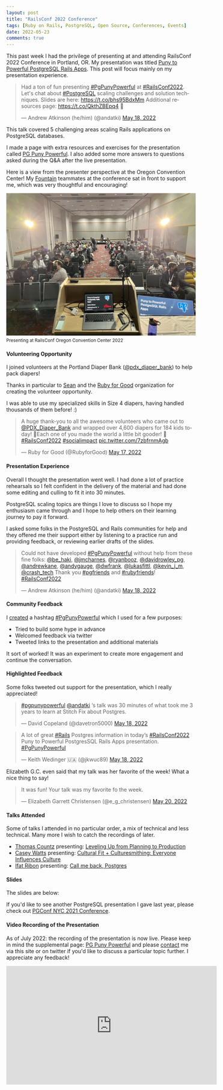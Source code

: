 ```yaml
---
layout: post
title: "RailsConf 2022 Conference"
tags: [Ruby on Rails, PostgreSQL, Open Source, Conferences, Events]
date: 2022-05-23
comments: true
---
```


This past week I had the privilege of presenting at and attending RailsConf 2022 Conference in Portland, OR. My presentation was titled [Puny to Powerful PostgreSQL Rails Apps](https://railsconf.org/program/sessions#session-1276). This post will focus mainly on my presentation experience.

<blockquote class="twitter-tweet"><p lang="en" dir="ltr">Had a ton of fun presenting <a href="https://twitter.com/hashtag/PgPunyPowerful?src=hash&amp;ref_src=twsrc%5Etfw">#PgPunyPowerful</a> at <a href="https://twitter.com/hashtag/RailsConf2022?src=hash&amp;ref_src=twsrc%5Etfw">#RailsConf2022</a>. Let&#39;s chat about <a href="https://twitter.com/hashtag/PostgreSQL?src=hash&amp;ref_src=twsrc%5Etfw">#PostgreSQL</a> scaling challenges and solution techniques. Slides are here: <a href="https://t.co/bhs95BdxMm">https://t.co/bhs95BdxMm</a> Additional resources page: <a href="https://t.co/QkthZBEpq4">https://t.co/QkthZBEpq4</a> 🙌</p>&mdash; Andrew Atkinson (he/him) (@andatki) <a href="https://twitter.com/andatki/status/1527011176441421824?ref_src=twsrc%5Etfw">May 18, 2022</a></blockquote> <script async src="https://platform.twitter.com/widgets.js" charset="utf-8"></script>

This talk covered 5 challenging areas scaling Rails applications on PostgreSQL databases.

I made a page with extra resources and exercises for the presentation called [PG Puny Powerful](/pg-puny-powerful). I also added some more answers to questions asked during the Q&A after the live presentation.

Here is a view from the presenter perspective at the Oregon Convention Center! My [Fountain](https://get.fountain.com/) teammates at the conference sat in front to support me, which was very thoughtful and encouraging!

![Presenter view RailsConf 2022](/assets/images/railsconf-2022-presenter-view.jpg)
<small>Presenting at RailsConf Oregon Convention Center 2022</small>

#### Volunteering Opportunity

I joined volunteers at the Portland Diaper Bank ([@pdx_diaper_bank](https://twitter.com/pdx_diaper_bank)) to help pack diapers!

Thanks in particular to [Sean](https://twitter.com/seanmarcia) and the [Ruby for Good](https://twitter.com/rubyforgood) organization for creating the volunteer opportunity.

I was able to use my specialized skills in Size 4 diapers, having handled thousands of them before! :)

<blockquote class="twitter-tweet"><p lang="en" dir="ltr">A huge thank-you to all the awesome volunteers who came out to <a href="https://twitter.com/PDX_Diaper_Bank?ref_src=twsrc%5Etfw">@PDX_Diaper_Bank</a> and wrapped over 4,600 diapers for 184 kids today! 🤩Each one of you made the world a little bit gooder! 💖 <a href="https://twitter.com/hashtag/RailsConf2022?src=hash&amp;ref_src=twsrc%5Etfw">#RailsConf2022</a> <a href="https://twitter.com/hashtag/socialimpact?src=hash&amp;ref_src=twsrc%5Etfw">#socialimpact</a> <a href="https://t.co/7zbfrnmAgb">pic.twitter.com/7zbfrnmAgb</a></p>&mdash; Ruby for Good (@RubyforGood) <a href="https://twitter.com/RubyforGood/status/1526363589279457280?ref_src=twsrc%5Etfw">May 17, 2022</a></blockquote> <script async src="https://platform.twitter.com/widgets.js" charset="utf-8"></script>


#### Presentation Experience

Overall I thought the presentation went well. I had done a lot of practice rehearsals so I felt confident in the delivery of the material and had done some editing and culling to fit it into 30 minutes.

PostgreSQL scaling topics are things I love to discuss so I hope my enthusiasm came through and I hope to help others on their learning journey to pay it forward.

I asked some folks in the PostgreSQL and Rails communities for help and they offered me their support either by listening to a practice run and providing feedback, or reviewing earlier drafts of the slides.

<blockquote class="twitter-tweet"><p lang="en" dir="ltr">Could not have developed <a href="https://twitter.com/hashtag/PgPunyPowerful?src=hash&amp;ref_src=twsrc%5Etfw">#PgPunyPowerful</a> without help from these fine folks: <a href="https://twitter.com/be_haki?ref_src=twsrc%5Etfw">@be_haki</a>, <a href="https://twitter.com/jmcharnes?ref_src=twsrc%5Etfw">@jmcharnes</a>, <a href="https://twitter.com/ryanbooz?ref_src=twsrc%5Etfw">@ryanbooz</a>, <a href="https://twitter.com/davidrowley_pg?ref_src=twsrc%5Etfw">@davidrowley_pg</a>, <a href="https://twitter.com/andrewkane?ref_src=twsrc%5Etfw">@andrewkane</a>, <a href="https://twitter.com/andygauge?ref_src=twsrc%5Etfw">@andygauge</a>, <a href="https://twitter.com/dwfrank?ref_src=twsrc%5Etfw">@dwfrank</a>, <a href="https://twitter.com/LukasFittl?ref_src=twsrc%5Etfw">@lukasfittl</a>, <a href="https://twitter.com/kevin_j_m?ref_src=twsrc%5Etfw">@kevin_j_m</a>, <a href="https://twitter.com/crash_tech?ref_src=twsrc%5Etfw">@crash_tech</a> Thank you <a href="https://twitter.com/hashtag/pgfriends?src=hash&amp;ref_src=twsrc%5Etfw">#pgfriends</a> and <a href="https://twitter.com/hashtag/rubyfriends?src=hash&amp;ref_src=twsrc%5Etfw">#rubyfriends</a>! <a href="https://twitter.com/hashtag/RailsConf2022?src=hash&amp;ref_src=twsrc%5Etfw">#RailsConf2022</a></p>&mdash; Andrew Atkinson (he/him) (@andatki) <a href="https://twitter.com/andatki/status/1527006866462605312?ref_src=twsrc%5Etfw">May 18, 2022</a></blockquote> <script async src="https://platform.twitter.com/widgets.js" charset="utf-8"></script>

#### Community Feedback

I [created](https://twitter.com/andatki/status/1526664596970295296) a hashtag [#PgPunyPowerful](https://twitter.com/hashtag/PgPunyPowerful) which I used for a few purposes:

* Tried to build some hype in advance
* Welcomed feedback via twitter
* Tweeted links to the presentation and additional materials

It sort of worked! It was an experiment to create more engagement and continue the conversation.

#### Highlighted Feedback

Some folks tweeted out support for the presentation, which I really appreciated!

<blockquote class="twitter-tweet"><p lang="en" dir="ltr"><a href="https://twitter.com/hashtag/pgpunypowerful?src=hash&amp;ref_src=twsrc%5Etfw">#pgpunypowerful</a> <a href="https://twitter.com/andatki?ref_src=twsrc%5Etfw">@andatki</a> ‘s talk was 30 minutes of what took me 3 years to learn at Stitch Fix about Postgres.</p>&mdash; David Copeland (@davetron5000) <a href="https://twitter.com/davetron5000/status/1526985962672095233?ref_src=twsrc%5Etfw">May 18, 2022</a></blockquote> <script async src="https://platform.twitter.com/widgets.js" charset="utf-8"></script>

<blockquote class="twitter-tweet"><p lang="en" dir="ltr">A lot of great <a href="https://twitter.com/hashtag/Rails?src=hash&amp;ref_src=twsrc%5Etfw">#Rails</a> Postgres information in today’s <a href="https://twitter.com/hashtag/RailsConf2022?src=hash&amp;ref_src=twsrc%5Etfw">#RailsConf2022</a> Puny to Powerful PostgresSQL Rails Apps presentation. <a href="https://twitter.com/hashtag/PgPunyPowerful?src=hash&amp;ref_src=twsrc%5Etfw">#PgPunyPowerful</a></p>&mdash; Keith Wedinger 🇺🇦 (@jkwuc89) <a href="https://twitter.com/jkwuc89/status/1526986930549755905?ref_src=twsrc%5Etfw">May 18, 2022</a></blockquote> <script async src="https://platform.twitter.com/widgets.js" charset="utf-8"></script>

Elizabeth G.C. even said that my talk was her favorite of the week! What a nice thing to say!

<blockquote class="twitter-tweet"><p lang="en" dir="ltr">It was fun! Your talk was my favorite fo the week.</p>&mdash; Elizabeth Garrett Christensen (@e_g_christensen) <a href="https://twitter.com/e_g_christensen/status/1527676677806968834?ref_src=twsrc%5Etfw">May 20, 2022</a></blockquote> <script async src="https://platform.twitter.com/widgets.js" charset="utf-8"></script>

#### Talks Attended

Some of talks I attended in no particular order, a mix of technical and less technical. Many more I wish to catch the recordings of later.

- [Thomas Countz](https://twitter.com/ThomasCountz) presenting: [Leveling Up from Planning to Production](https://railsconf.org/program/sessions#session-1314)
- [Casey Watts](https://twitter.com/heycaseywattsup) presenting: [Cultural Fit + Culturesmithing: Everyone Influences Culture](https://railsconf.org/program/sessions#session-1319)
- [Ifat Ribon](https://twitter.com/i_ribon9) presenting: [Call me back, Postgres](https://railsconf.org/program/sessions#session-1362)

#### Slides

The slides are below:

<script async class="speakerdeck-embed" data-id="b9ac5608b0be4bb0ae01201e7fca7228" data-ratio="1.77777777777778" src="//speakerdeck.com/assets/embed.js"></script>

If you'd like to see another PostgreSQL presentation I gave last year, please check out [PGConf NYC 2021 Conference](/blog/2021/12/06/pgconf-nyc-2021).

#### Video Recording of the Presentation

As of July 2022: the recording of the presentation is now live. Please keep in mind the supplemental page: [PG Puny Powerful](/pg-puny-powerful) and please [contact](/contact) me via this site or on twitter if you'd like to discuss a particular topic further. I appreciate any feedback!

<iframe width="560" height="315" src="https://www.youtube.com/embed/CIYbpYKrX8Y" title="YouTube video player" frameborder="0" allow="accelerometer; autoplay; clipboard-write; encrypted-media; gyroscope; picture-in-picture" allowfullscreen></iframe>
